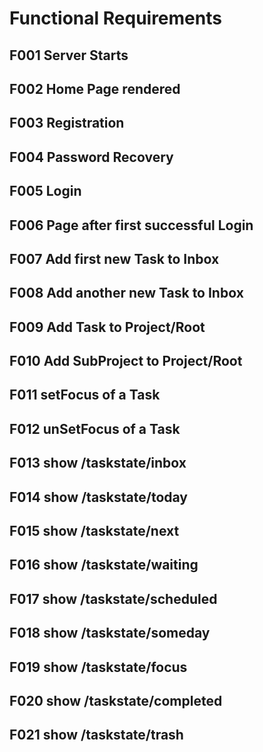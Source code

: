 # Functional Requirements

## F001 Server Starts

## F002 Home Page rendered

## F003 Registration

## F004 Password Recovery

## F005 Login

## F006 Page after first successful Login

## F007 Add first new Task to Inbox

## F008 Add another new Task to Inbox

## F009 Add Task to Project/Root

## F010 Add SubProject to Project/Root

## F011 setFocus of a Task

## F012 unSetFocus of a Task

## F013 show /taskstate/inbox

## F014 show /taskstate/today

## F015 show /taskstate/next

## F016 show /taskstate/waiting

## F017 show /taskstate/scheduled

## F018 show /taskstate/someday

## F019 show /taskstate/focus

## F020 show /taskstate/completed

## F021 show /taskstate/trash
